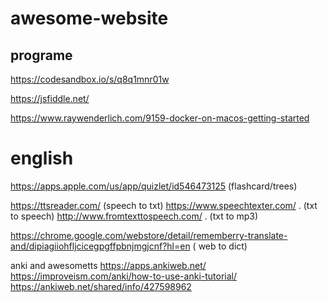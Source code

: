 # awesome-website
## programe

https://codesandbox.io/s/q8q1mnr01w

https://jsfiddle.net/



https://www.raywenderlich.com/9159-docker-on-macos-getting-started

# english
https://apps.apple.com/us/app/quizlet/id546473125 (flashcard/trees)

https://ttsreader.com/  (speech to txt)
https://www.speechtexter.com/ . (txt to speech)
http://www.fromtexttospeech.com/ . (txt to mp3)

https://chrome.google.com/webstore/detail/rememberry-translate-and/dipiagiiohfljcicegpgffpbnjmgjcnf?hl=en ( web to dict)

anki and awesometts
https://apps.ankiweb.net/
https://improveism.com/anki/how-to-use-anki-tutorial/
https://ankiweb.net/shared/info/427598962
